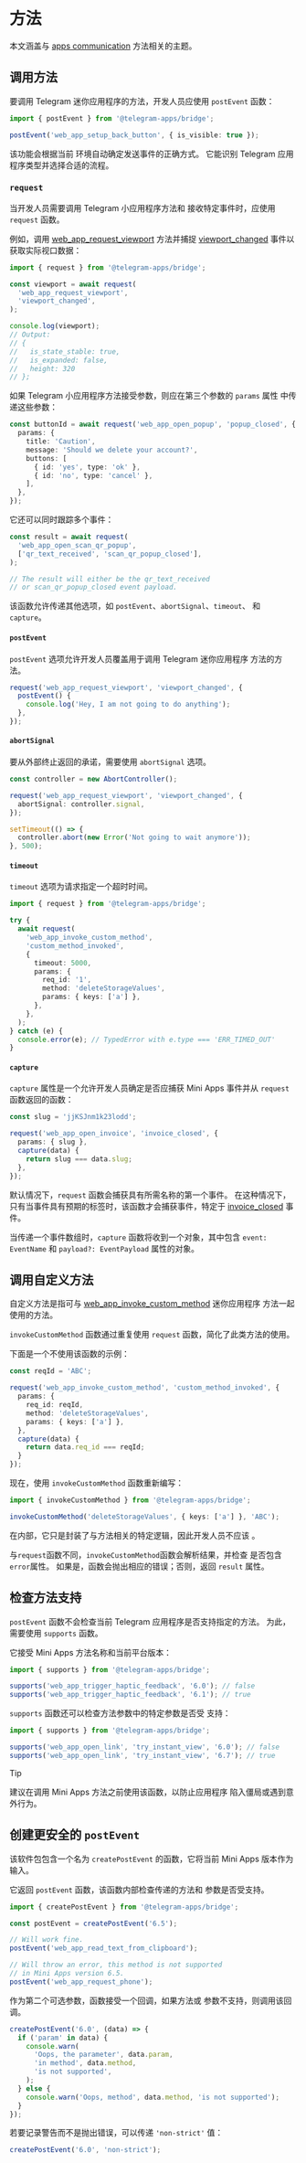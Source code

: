 # 方法

本文涵盖与 [apps communication](../../platform/apps-communication.md)
方法相关的主题。

## 调用方法

要调用 Telegram 迷你应用程序的方法，开发人员应使用 `postEvent` 函数：

```typescript
import { postEvent } from '@telegram-apps/bridge';

postEvent('web_app_setup_back_button', { is_visible: true });
```

该功能会根据当前
环境自动确定发送事件的正确方式。 它能识别 Telegram 应用程序类型并选择合适的流程。

### `request`

当开发人员需要调用 Telegram 小应用程序方法和
接收特定事件时，应使用 `request` 函数。

例如，调用
[web_app_request_viewport](../../platform/methods.md#webapp-request-viewport) 方法并捕捉
[viewport_changed](../../platform/events.md#viewport-changed) 事件以获取实际视口数据：

```typescript
import { request } from '@telegram-apps/bridge';

const viewport = await request(
  'web_app_request_viewport',
  'viewport_changed',
);

console.log(viewport);
// Output:
// {
//   is_state_stable: true,
//   is_expanded: false,
//   height: 320
// };
```

如果 Telegram 小应用程序方法接受参数，则应在第三个参数的 `params` 属性
中传递这些参数：

```typescript
const buttonId = await request('web_app_open_popup', 'popup_closed', {
  params: {
    title: 'Caution',
    message: 'Should we delete your account?',
    buttons: [
      { id: 'yes', type: 'ok' },
      { id: 'no', type: 'cancel' },
    ],
  },
});
```

它还可以同时跟踪多个事件：

```typescript
const result = await request(
  'web_app_open_scan_qr_popup',
  ['qr_text_received', 'scan_qr_popup_closed'],
);

// The result will either be the qr_text_received 
// or scan_qr_popup_closed event payload.
```

该函数允许传递其他选项，如 `postEvent`、`abortSignal`、`timeout`、
和 `capture`。

#### `postEvent`

`postEvent` 选项允许开发人员覆盖用于调用 Telegram 迷你应用程序
方法的方法。

```typescript
request('web_app_request_viewport', 'viewport_changed', {
  postEvent() {
    console.log('Hey, I am not going to do anything');
  },
});
```

#### `abortSignal`

要从外部终止返回的承诺，需要使用 `abortSignal` 选项。

```ts
const controller = new AbortController();

request('web_app_request_viewport', 'viewport_changed', {
  abortSignal: controller.signal,
});

setTimeout(() => {
  controller.abort(new Error('Not going to wait anymore'));
}, 500);
```

#### `timeout`

`timeout` 选项为请求指定一个超时时间。

```typescript
import { request } from '@telegram-apps/bridge';

try {
  await request(
    'web_app_invoke_custom_method',
    'custom_method_invoked',
    {
      timeout: 5000,
      params: {
        req_id: '1',
        method: 'deleteStorageValues',
        params: { keys: ['a'] },
      },
    },
  );
} catch (e) {
  console.error(e); // TypedError with e.type === 'ERR_TIMED_OUT'
}
```

#### `capture`

`capture` 属性是一个允许开发人员确定是否应捕获 Mini Apps
事件并从 `request` 函数返回的函数：

```typescript
const slug = 'jjKSJnm1k23lodd';

request('web_app_open_invoice', 'invoice_closed', {
  params: { slug },
  capture(data) {
    return slug === data.slug;
  },
});
```

默认情况下，`request` 函数会捕获具有所需名称的第一个事件。 在这种情况下，只有当事件具有预期的标签时，该函数才会捕获事件，特定于
[invoice_closed](../../platform/events.md#invoice-closed) 事件。

当传递一个事件数组时，`capture` 函数将收到一个对象，其中包含
`event: EventName` 和 `payload?: EventPayload` 属性的对象。

## 调用自定义方法

自定义方法是指可与
[web_app_invoke_custom_method](../../platform/methods.md#web-app-invoke-custom-method) 迷你应用程序
方法一起使用的方法。

`invokeCustomMethod` 函数通过重复使用 `request` 函数，简化了此类方法的使用。

下面是一个不使用该函数的示例：

```typescript
const reqId = 'ABC';

request('web_app_invoke_custom_method', 'custom_method_invoked', {
  params: {
    req_id: reqId,
    method: 'deleteStorageValues',
    params: { keys: ['a'] },
  },
  capture(data) {
    return data.req_id === reqId;
  }
});
```

现在，使用 `invokeCustomMethod` 函数重新编写：

```typescript
import { invokeCustomMethod } from '@telegram-apps/bridge';

invokeCustomMethod('deleteStorageValues', { keys: ['a'] }, 'ABC');
```

在内部，它只是封装了与方法相关的特定逻辑，因此开发人员不应该
。

与`request`函数不同，`invokeCustomMethod`函数会解析结果，并检查
是否包含`error`属性。 如果是，函数会抛出相应的错误；否则，返回 `result` 属性。

## 检查方法支持

`postEvent` 函数不会检查当前 Telegram 应用程序是否支持指定的方法。 为此，需要使用 `supports` 函数。

它接受 Mini Apps 方法名称和当前平台版本：

```typescript
import { supports } from '@telegram-apps/bridge';

supports('web_app_trigger_haptic_feedback', '6.0'); // false
supports('web_app_trigger_haptic_feedback', '6.1'); // true
```

`supports` 函数还可以检查方法参数中的特定参数是否受
支持：

```typescript
import { supports } from '@telegram-apps/bridge';

supports('web_app_open_link', 'try_instant_view', '6.0'); // false
supports('web_app_open_link', 'try_instant_view', '6.7'); // true
```

> [!TIP]
> 建议在调用 Mini Apps 方法之前使用该函数，以防止应用程序
> 陷入僵局或遇到意外行为。

## 创建更安全的 `postEvent`

该软件包包含一个名为 `createPostEvent` 的函数，它将当前 Mini Apps 版本作为
输入。

它返回 `postEvent` 函数，该函数内部检查传递的方法和
参数是否受支持。

```typescript
import { createPostEvent } from '@telegram-apps/bridge';

const postEvent = createPostEvent('6.5');

// Will work fine.
postEvent('web_app_read_text_from_clipboard');

// Will throw an error, this method is not supported 
// in Mini Apps version 6.5.
postEvent('web_app_request_phone');
```

作为第二个可选参数，函数接受一个回调，如果方法或
参数不支持，则调用该回调。

```ts
createPostEvent('6.0', (data) => {
  if ('param' in data) {
    console.warn(
      'Oops, the parameter', data.param,
      'in method', data.method,
      'is not supported',
    );
  } else {
    console.warn('Oops, method', data.method, 'is not supported');
  }
});
```

若要记录警告而不是抛出错误，可以传递 `'non-strict'` 值：

```ts
createPostEvent('6.0', 'non-strict');
```
